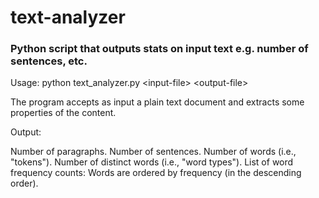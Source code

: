 # text-analyzer
### Python script that outputs stats on input text e.g. number of sentences, etc. 

Usage: python text_analyzer.py \<input-file> \<output-file>

The program accepts as input a plain text document and extracts some properties of the content.  

Output:

Number of paragraphs.
Number of sentences.
Number of words (i.e., "tokens").
Number of distinct words (i.e., "word types").
List of word frequency counts: Words are ordered by frequency (in the descending order).
